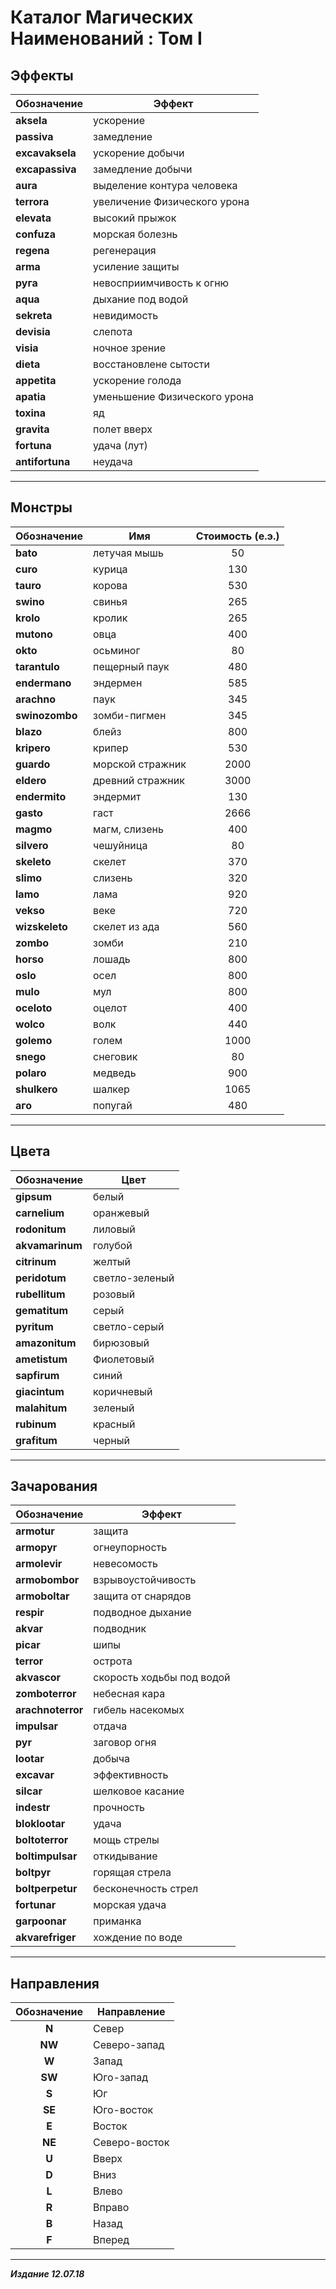 # Каталог Магических Наименований : Том I #

## Эффекты ##

|   Обозначение  |    Эффект                          |
|----------------|------------------------------------|
|**aksela**      |    ускорение                       |
|**passiva**     |    замедление                      |
|**excavaksela** |    ускорение добычи                |
|**excapassiva** |    замедление добычи               |
|**aura**        |    выделение контура человека      |
|**terrora**     |    увеличение Физического урона    |
|**elevata**     |    высокий прыжок                  |
|**confuza**     |    морская болезнь                 |
|**regena**      |    регенерация                     |
|**arma**        |    усиление защиты                 |
|**руга**        |    невосприимчивость к огню        |
|**aqua**        |    дыхание под водой               |
|**sekreta**     |    невидимость                     |
|**devisia**     |    слепота                         |
|**visia**       |    ночное зрение                   |
|**dieta**       |    восстановлене сытости           |
|**appetita**    |    ускорение голода                |
|**apatia**      |    уменьшение Физического урона    |
|**toxina**      |    яд                              |
|**gravita**     |    полет вверх                     |
|**fortuna**     |    удача (лут)                     |
|**antifortuna** |    неудача                         |

***

## Монстры ##

|   Обозначение |    Имя                    |  Стоимость (е.э.) |
|---------------|---------------------------|:-----------------:|
|**bato**       |   летучая мышь            |50                 |
|**curo**       |   курица                  |130                |
|**tauro**      |   корова                  |530                |
|**swino**      |   свинья                  |265                |
|**krolo**      |   кролик                  |265                |
|**mutono**     |   овца                    |400                |
|**okto**       |   осьминог                |80                 |
|**tarantulo**  |   пещерный паук           |480                |
|**endermano**  |   эндермен                |585                |
|**arachno**    |   паук                    |345                |
|**swinozombo** |   зомби-пигмен            |345                |
|**blazo**      |   блейз                   |800                |
|**kripero**    |   крипер                  |530                |
|**guardo**     |   морской стражник        |2000               |
|**eldero**     |   древний стражник        |3000               |
|**endermito**  |   эндермит                |130                |
|**gasto**      |   гаст                    |2666               |
|**magmo**      |   магм, слизень           |400                |
|**silvero**    |   чешуйница               |80                 |
|**skeleto**    |   скелет                  |370                |
|**slimo**      |   слизень                 |320                |
|**lamo**       |   лама                    |920                |
|**vekso**      |   веке                    |720                |
|**wizskeleto** |   скелет из ада           |560                |
|**zombo**      |   зомби                   |210                |
|**horso**      |   лошадь                  |800                |
|**oslo**       |   осел                    |800                |
|**mulo**       |   мул                     |800                |
|**oceloto**    |   оцелот                  |400                |
|**wolco**      |   волк                    |440                |
|**golemo**     |   голем                   |1000               |
|**snego**      |   снеговик                |80                 |
|**polaro**     |   медведь                 |900                |
|**shulkero**   |   шалкер                  |1065               |
|**аго**        |   попугай                 |480                |

***

## Цвета ##

| Обозначение   | Цвет              |
|---------------|-------------------|
|**gipsum**     | белый             |
|**carnelium**  | оранжевый         |
|**rodonitum**  | лиловый           |
|**akvamarinum**| голубой           |
|**citrinum**   | желтый            |
|**peridotum**  | светло-зеленый    |
|**rubellitum** | розовый           |
|**gematitum**  | серый             |
|**pyritum**    | светло-серый      |
|**amazonitum** | бирюзовый         |
|**ametistum**  | Фиолетовый        |
|**sapfirum**   | синий             |
|**giacintum**  | коричневый        |
|**malahitum**  | зеленый           |
|**rubinum**    | красный           |
|**grafitum**   | черный            |

***

## Зачарования ##

|   Обозначение   |          Эффект           |
|-----------------|---------------------------|
|**armotur**      | защита                    |
|**armopyr**      | огнеупорность             |
|**armolevir**    | невесомость               |
|**armobombor**   | взрывоустойчивость        |
|**armoboltar**   | защита от снарядов        |
|**respir**       | подводное дыхание         |
|**akvar**        | подводник                 |
|**picar**        | шипы                      |
|**terror**       | острота                   |
|**akvascor**     | скорость ходьбы под водой |
|**zomboterror**  | небесная кара             |
|**arachnoterror**| гибель насекомых          |
|**impulsar**     | отдача                    |
|**pyr**          | заговор огня              |
|**lootar**       | добыча                    |
|**excavar**      | эффективность             |
|**silcar**       | шелковое касание          |
|**indestr**      | прочность                 |
|**bloklootar**   | удача                     |
|**boltoterror**  | мощь стрелы               |
|**boltimpulsar** | откидывание               |
|**boltpyr**      | горящая стрела            |
|**boltperpetur** | бесконечность стрел       |
|**fortunar**     | морская удача             |
|**garpoonar**    | приманка                  |
|**akvarefriger** | хождение по воде          |

***

## Направления ##

|Обозначение|  Направление  |
|:---------:|---------------|
|**N**      | Север         |
|**NW**     | Северо-запад  |
|**W**      | Запад         |
|**SW**     | Юго-запад     |
|**S**      | Юг            |
|**SE**     | Юго-восток    |
|**Е**      | Восток        |
|**NE**     | Северо-восток |
|**U**      | Вверх         |
|**D**      | Вниз          |
|**L**      | Влево         |
|**R**      | Вправо        |
|**В**      | Назад         |
|**F**      | Вперед        |

***

***Издание 12.07.18***
